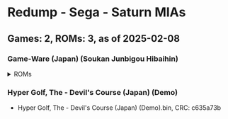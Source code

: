 # Redump - Sega - Saturn MIAs
## Games: 2, ROMs: 3, as of 2025-02-08

### Game-Ware (Japan) (Soukan Junbigou Hibaihin)
<details>
<summary>ROMs</summary>

- Game-Ware (Japan) (Soukan Junbigou Hibaihin) (Track 1).bin, CRC: 22bbe733
- Game-Ware (Japan) (Soukan Junbigou Hibaihin) (Track 2).bin, CRC: 5643fb99
</details>

### Hyper Golf, The - Devil's Course (Japan) (Demo)
- Hyper Golf, The - Devil's Course (Japan) (Demo).bin, CRC: c635a73b
